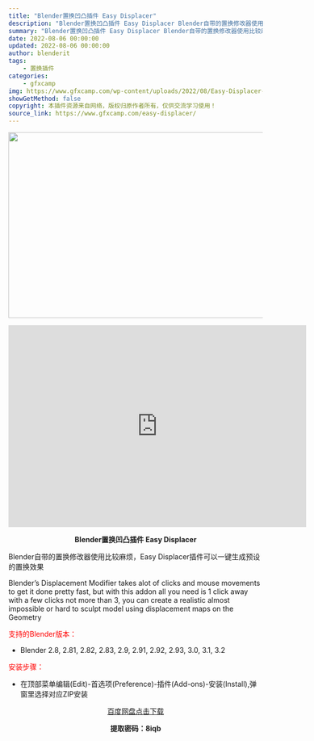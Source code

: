 ```yaml
---
title: "Blender置换凹凸插件 Easy Displacer"
description: "Blender置换凹凸插件 Easy Displacer Blender自带的置换修改器使用比较麻烦，Easy Displacer插件可以一键生成预设的置换效果 Blender’s Dis..."
summary: "Blender置换凹凸插件 Easy Displacer Blender自带的置换修改器使用比较麻烦，Easy Displacer插件可以一键生成预设的置换效果 Blender’s Dis..."
date: 2022-08-06 00:00:00
updated: 2022-08-06 00:00:00
author: blenderit
tags: 
    - 置换插件
categories:
    - gfxcamp
img: https://www.gfxcamp.com/wp-content/uploads/2022/08/Easy-Displacer-Addon.jpg
showGetMethod: false
copyright: 本插件资源来自网络，版权归原作者所有，仅供交流学习使用！
source_link: https://www.gfxcamp.com/easy-displacer/
---
```

<div><p><img decoding="async" class="aligncenter size-full wp-image-105773" src="https://www.gfxcamp.com/wp-content/uploads/2022/08/Easy-Displacer-Addon.jpg" data-src="https://www.gfxcamp.com/wp-content/uploads/2022/08/Easy-Displacer-Addon.jpg" alt="" width="590" height="368" data-srcset="https://www.gfxcamp.com/wp-content/uploads/2022/08/Easy-Displacer-Addon.jpg 590w, https://www.gfxcamp.com/wp-content/uploads/2022/08/Easy-Displacer-Addon-150x94.jpg 150w" data-sizes="(max-width: 590px) 100vw, 590px"></p><p style="text-align: center;"><iframe loading="lazy" src="https://player.youku.com/embed/XNTg5MTU4Mjg4OA==" width="590" height="400" frameborder="0" allowfullscreen="allowfullscreen" data-mce-fragment="1"></iframe></p><p style="text-align: center;"><strong>Blender置换凹凸插件 Easy Displacer</strong></p><p>Blender自带的置换修改器使用比较麻烦，Easy Displacer插件可以一键生成预设的置换效果</p><p>Blender’s Displacement Modifier takes alot of clicks and mouse movements to get it done pretty fast, but with this addon all you need is 1 click away with a few clicks not more than 3, you can create a realistic almost impossible or hard to sculpt model using displacement maps on the Geometry</p><p style="text-align: left;"><span style="color: #ff0000;">支持的Blender版本：</span></p><ul>
<li style="text-align: left;">Blender 2.8, 2.81, 2.82, 2.83, 2.9, 2.91, 2.92, 2.93, 3.0, 3.1, 3.2</li>
</ul><p style="text-align: left;"><span style="color: #ff0000;">安装步骤：</span></p><ul>
<li>在顶部菜单编辑(Edit)-首选项(Preference)-插件(Add-ons)-安装(Install),弹窗里选择对应ZIP安装</li>
</ul><p style="text-align: center;"><a class="maxbutton-3 maxbutton maxbutton-baidu" target="_blank" rel="noopener" href="https://pan.baidu.com/s/10MMq9vB9nnanvqaozTVl9Q?pwd=8iqb"><span class="mb-text">百度网盘点击下载</span></a></p><p style="text-align: center;"><strong>提取密码：8iqb</strong></p></div>
